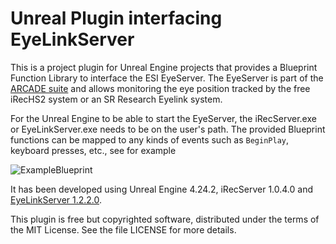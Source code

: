Unreal Plugin interfacing EyeLinkServer
=======================================

This is a project plugin for Unreal Engine projects that provides a Blueprint
Function Library to interface the ESI EyeServer. The EyeServer is part
of the [ARCADE suite](https://github.com/esi-neuroscience/arcade) and allows
monitoring the eye position tracked by the free iRecHS2 system or an SR Research Eyelink system.

For the Unreal Engine to be able to start the EyeServer, the iRecServer.exe or
EyeLinkServer.exe needs to be on the user's path. The provided Blueprint
functions can be mapped to any kinds of events such as `BeginPlay`, keyboard
presses, etc., see for example

![ExampleBlueprint](/Docs/exampleBlueprint.png)

It has been developed using Unreal Engine 4.24.2, iRecServer 1.0.4.0 and [EyeLinkServer 1.2.2.0](https://github.com/esi-neuroscience/EyeLinkServer/releases/tag/v1.2.2.0).

This plugin is free but copyrighted software, distributed under the terms of
the MIT License. See the file LICENSE for more details.
